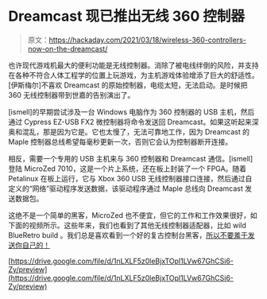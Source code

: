 # Dreamcast 现已推出无线 360 控制器

> 原文：<https://hackaday.com/2021/03/18/wireless-360-controllers-now-on-the-dreamcast/>

也许现代游戏机最大的便利功能是无线控制器。消除了被电线绊倒的风险，并支持在各种不符合人体工程学的位置上玩游戏，为主机游戏体验增添了巨大的舒适性。[伊斯梅尔]不喜欢 Dreamcast 的原始控制器，电缆太短，无法启动。是时候把 360 无线控制器带到世嘉的告别演出了。

[ismell]的早期尝试涉及一台 Windows 电脑作为 360 控制器的 USB 主机，然后通过 Cypress EZ-USB FX2 微控制器将命令发送回 Dreamcast。如果这听起来深奥和混乱，那是因为它是。它也太慢了，无法可靠地工作，因为 Dreamcast 的 Maple 控制器总线希望每毫秒更新一次，否则它会认为控制器断开连接。

相反，需要一个专用的 USB 主机来与 360 控制器和 Dreamcast 通信。[ismell]登陆 MicroZed 7010，这是一个片上系统，还在板上封装了一个 FPGA。随着 Petalinux 在板上运行，它与 Xbox 360 USB 无线控制器接口连接，然后通过自定义的“网络”驱动程序发送数据，该驱动程序通过 Maple 总线向 Dreamcast 发送数据包。

这绝不是一个简单的黑客，MicroZed 也不便宜，但它的工作和工作效果很好，如下面的视频所示。这些年来，我们也看到了其他无线控制器适配器，比如 wild BlueRetro build 。我们总是喜欢看到一个好的复古控制台黑客，[所以不要羞于发送你自己的！](http://hackaday.com/submit-a-tip)

[https://drive.google.com/file/d/1nLXLF5z0leBjxTOpl1LVw67GhCSi6-Zy/preview](https://drive.google.com/file/d/1nLXLF5z0leBjxTOpl1LVw67GhCSi6-Zy/preview)

